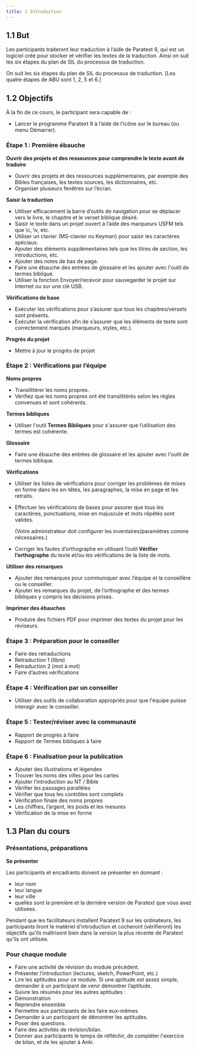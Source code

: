 ```yaml
---
title: 1 Introduction
---
```

## 1.1 But

Les participants traiteront leur traduction à l’aide de Paratext 9, qui est un logiciel créé pour stocker et vérifier les textes de la traduction. Ainsi on suit les six étapes du plan de SIL du processus de traduction.

On suit les six étapes du plan de SIL du processus de traduction. [Les quatre étapes de ABU sont 1, 2, 5 et 6.]

## 1.2 Objectifs

À la fin de ce cours, le participant sera capable de :

-  Lancer le programme Paratext 9 à l’aide de l’icône sur le bureau (ou menu Démarrer).

### Étape 1 : Première ébauche

**Ouvrir des projets et des ressources pour comprendre le texte avant de traduire**

-  Ouvrir des projets et des ressources supplémentaires, par exemple des Bibles françaises, les textes sources, les dictionnaires, etc.
-  Organiser plusieurs fenêtres sur l’écran.

**Saisir la traduction**

-  Utiliser efficacement la barre d’outils de navigation pour se déplacer vers le livre, le chapitre et le verset biblique désiré.
-  Saisir le texte dans un projet ouvert à l’aide des marqueurs USFM tels que \\c, \\v, etc.
-  Utiliser un clavier (MS-clavier ou Keyman) pour saisir les caractères spéciaux.
-  Ajouter des éléments supplémentaires tels que les titres de section, les introductions, etc.
-  Ajouter des notes de bas de page.
-  Faire une ébauche des entrées de glossaire et les ajouter avec l'outil de termes biblique.
-  Utiliser la fonction Envoyer/recevoir pour sauvegarder le projet sur Internet ou sur une clé USB.

**Vérifications de base**

-  Exécuter les vérifications pour s’assurer que tous les chapitres/versets sont présents.
-  Exécuter la vérification afin de s’assurer que les éléments de texte sont correctement marqués (marqueurs, styles, etc.).

**Progrès du projet**

-  Mettre à jour le progrès de projet

### Étape 2 : Vérifications par l’équipe

**Noms propres**

-  Translittérer les noms propres.
-  Vérifiez que les noms propres ont été translittérés selon les règles convenues et sont cohérents.

**Termes bibliques**

-  Utiliser l'outil **Termes Bibliques** pour s'assurer que l’utilisation des termes est cohérente.

**Glossaire**

-  Faire une ébauche des entrées de glossaire et les ajouter avec l'outil de termes biblique.

**Vérifications**

-  Utiliser les listes de vérifications pour corriger les problèmes de mises en forme dans les en-têtes, les paragraphes, la mise en page et les retraits.
-  Effectuer les vérifications de bases pour assurer que tous les caractères, ponctuations, mise en majuscule et mots répétés sont valides.

    (Votre administrateur doit configurer les inventaires/paramètres comme nécessaires.)

-  Corriger les fautes d’orthographe en utilisant l’outil **Vérifier l’orthographe** du texte et/ou les vérifications de la liste de mots.

**Utiliser des remarques**

-  Ajouter des remarques pour communiquer avec l’équipe et la conseillère ou le conseiller.
-  Ajouter les remarques du projet, de l’orthographe et des termes bibliques y compris les décisions prises.

**Imprimer des ébauches**

-  Produire des fichiers PDF pour imprimer des textes du projet pour les réviseurs.

### Étape 3 : Préparation pour le conseiller

-  Faire des retraductions
-  Retraduction 1 (libre)
-  Retraduction 2 (mot à mot)
-  Faire d’autres vérifications

### Étape 4 : Vérification par un conseiller

-  Utiliser des outils de collaboration appropriés pour que l'équipe puisse interagir avec le conseiller.

### Étape 5 : Tester/réviser avec la communauté

-  Rapport de progrès à faire
-  Rapport de Termes bibliques à faire

### Étape 6 : Finalisation pour la publication

-  Ajouter des illustrations et légendes
-  Trouver les noms des villes pour les cartes
-  Ajouter l’introduction au NT / Bible
-  Vérifier les passages parallèles
-  Vérifier que tous les contrôles sont complets
-  Vérification finale des noms propres
-  Les chiffres, l’argent, les poids et les mesures
-  Vérification de la mise en forme

## 1.3 Plan du cours

### Présentations, préparations

**Se présenter**

Les participants et encadrants doivent se présenter en donnant :

-  leur nom
-  leur langue
-  leur ville
-  quelles sont la première et la dernière version de Paratext que vous avez utilisées.

Pendant que les facilitateurs installent Paratext 9 sur les ordinateurs, les participants liront le matériel d'introduction et cocheront (vérifieront) les objectifs qu'ils maîtrisent bien dans la version la plus récente de Paratext qu'ils ont utilisée.

### Pour chaque module

-  Faire une activité de révision du module précédent.
-  Présenter l’introduction (lectures, sketch, PowerPoint, etc.)
-  Lire les aptitudes pour ce module. Si une aptitude est assez simple, demander à un participant de venir démontrer l’aptitude.
-  Suivre les résumés pour les autres aptitudes :
-  Démonstration
-  Reprendre ensemble
-  Permettre aux participants de les faire eux-mêmes
-  Demander à un participant de démontrer les aptitudes.
-  Poser des questions.
-  Faire des activités de révision/bilan.
-  Donner aux participants le temps de réfléchir, de compléter l'exercice de bilan, et de les ajouter à Anki.

